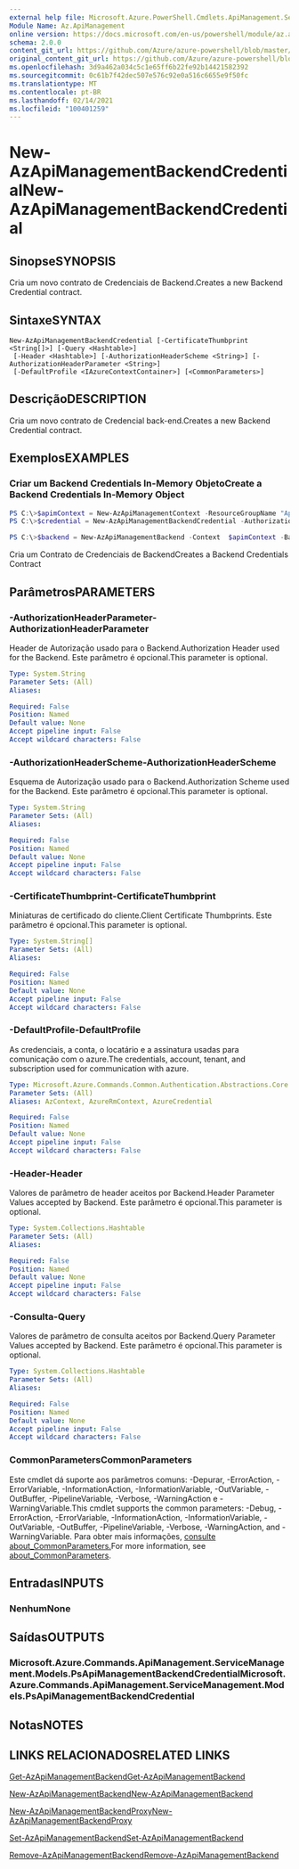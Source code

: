 ```yaml
---
external help file: Microsoft.Azure.PowerShell.Cmdlets.ApiManagement.ServiceManagement.dll-Help.xml
Module Name: Az.ApiManagement
online version: https://docs.microsoft.com/en-us/powershell/module/az.apimanagement/new-azapimanagementbackendcredential
schema: 2.0.0
content_git_url: https://github.com/Azure/azure-powershell/blob/master/src/ApiManagement/ApiManagement/help/New-AzApiManagementBackendCredential.md
original_content_git_url: https://github.com/Azure/azure-powershell/blob/master/src/ApiManagement/ApiManagement/help/New-AzApiManagementBackendCredential.md
ms.openlocfilehash: 3d9a462a034c5c1e65ff6b22fe92b14421582392
ms.sourcegitcommit: 0c61b7f42dec507e576c92e0a516c6655e9f50fc
ms.translationtype: MT
ms.contentlocale: pt-BR
ms.lasthandoff: 02/14/2021
ms.locfileid: "100401259"
---
```

# <span data-ttu-id="2505f-101">New-AzApiManagementBackendCredential</span><span class="sxs-lookup"><span data-stu-id="2505f-101">New-AzApiManagementBackendCredential</span></span>

## <span data-ttu-id="2505f-102">Sinopse</span><span class="sxs-lookup"><span data-stu-id="2505f-102">SYNOPSIS</span></span>
<span data-ttu-id="2505f-103">Cria um novo contrato de Credenciais de Backend.</span><span class="sxs-lookup"><span data-stu-id="2505f-103">Creates a new Backend Credential contract.</span></span>

## <span data-ttu-id="2505f-104">Sintaxe</span><span class="sxs-lookup"><span data-stu-id="2505f-104">SYNTAX</span></span>

```
New-AzApiManagementBackendCredential [-CertificateThumbprint <String[]>] [-Query <Hashtable>]
 [-Header <Hashtable>] [-AuthorizationHeaderScheme <String>] [-AuthorizationHeaderParameter <String>]
 [-DefaultProfile <IAzureContextContainer>] [<CommonParameters>]
```

## <span data-ttu-id="2505f-105">Descrição</span><span class="sxs-lookup"><span data-stu-id="2505f-105">DESCRIPTION</span></span>
<span data-ttu-id="2505f-106">Cria um novo contrato de Credencial back-end.</span><span class="sxs-lookup"><span data-stu-id="2505f-106">Creates a new Backend Credential contract.</span></span>

## <span data-ttu-id="2505f-107">Exemplos</span><span class="sxs-lookup"><span data-stu-id="2505f-107">EXAMPLES</span></span>

### <span data-ttu-id="2505f-108">Criar um Backend Credentials In-Memory Objeto</span><span class="sxs-lookup"><span data-stu-id="2505f-108">Create a Backend Credentials In-Memory Object</span></span>
```powershell
PS C:\>$apimContext = New-AzApiManagementContext -ResourceGroupName "Api-Default-WestUS" -ServiceName "contoso"
PS C:\>$credential = New-AzApiManagementBackendCredential -AuthorizationHeaderScheme basic -AuthorizationHeaderParameter opensesame -Query @{"sv" = @('xx', 'bb'); "sr" = @('cc')} -Header @{"x-my-1" = @('val1', 'val2')}

PS C:\>$backend = New-AzApiManagementBackend -Context  $apimContext -BackendId 123 -Url 'https://contoso.com/awesomeapi' -Protocol http -Title "first backend" -SkipCertificateChainValidation $true -Credential $credential -Description "my backend"
```

<span data-ttu-id="2505f-109">Cria um Contrato de Credenciais de Backend</span><span class="sxs-lookup"><span data-stu-id="2505f-109">Creates a Backend Credentials Contract</span></span>

## <span data-ttu-id="2505f-110">Parâmetros</span><span class="sxs-lookup"><span data-stu-id="2505f-110">PARAMETERS</span></span>

### <span data-ttu-id="2505f-111">-AuthorizationHeaderParameter</span><span class="sxs-lookup"><span data-stu-id="2505f-111">-AuthorizationHeaderParameter</span></span>
<span data-ttu-id="2505f-112">Header de Autorização usado para o Backend.</span><span class="sxs-lookup"><span data-stu-id="2505f-112">Authorization Header used for the Backend.</span></span>
<span data-ttu-id="2505f-113">Este parâmetro é opcional.</span><span class="sxs-lookup"><span data-stu-id="2505f-113">This parameter is optional.</span></span>

```yaml
Type: System.String
Parameter Sets: (All)
Aliases:

Required: False
Position: Named
Default value: None
Accept pipeline input: False
Accept wildcard characters: False
```

### <span data-ttu-id="2505f-114">-AuthorizationHeaderScheme</span><span class="sxs-lookup"><span data-stu-id="2505f-114">-AuthorizationHeaderScheme</span></span>
<span data-ttu-id="2505f-115">Esquema de Autorização usado para o Backend.</span><span class="sxs-lookup"><span data-stu-id="2505f-115">Authorization Scheme used for the Backend.</span></span>
<span data-ttu-id="2505f-116">Este parâmetro é opcional.</span><span class="sxs-lookup"><span data-stu-id="2505f-116">This parameter is optional.</span></span>

```yaml
Type: System.String
Parameter Sets: (All)
Aliases:

Required: False
Position: Named
Default value: None
Accept pipeline input: False
Accept wildcard characters: False
```

### <span data-ttu-id="2505f-117">-CertificateThumbprint</span><span class="sxs-lookup"><span data-stu-id="2505f-117">-CertificateThumbprint</span></span>
<span data-ttu-id="2505f-118">Miniaturas de certificado do cliente.</span><span class="sxs-lookup"><span data-stu-id="2505f-118">Client Certificate Thumbprints.</span></span>
<span data-ttu-id="2505f-119">Este parâmetro é opcional.</span><span class="sxs-lookup"><span data-stu-id="2505f-119">This parameter is optional.</span></span>

```yaml
Type: System.String[]
Parameter Sets: (All)
Aliases:

Required: False
Position: Named
Default value: None
Accept pipeline input: False
Accept wildcard characters: False
```

### <span data-ttu-id="2505f-120">-DefaultProfile</span><span class="sxs-lookup"><span data-stu-id="2505f-120">-DefaultProfile</span></span>
<span data-ttu-id="2505f-121">As credenciais, a conta, o locatário e a assinatura usadas para comunicação com o azure.</span><span class="sxs-lookup"><span data-stu-id="2505f-121">The credentials, account, tenant, and subscription used for communication with azure.</span></span>

```yaml
Type: Microsoft.Azure.Commands.Common.Authentication.Abstractions.Core.IAzureContextContainer
Parameter Sets: (All)
Aliases: AzContext, AzureRmContext, AzureCredential

Required: False
Position: Named
Default value: None
Accept pipeline input: False
Accept wildcard characters: False
```

### <span data-ttu-id="2505f-122">-Header</span><span class="sxs-lookup"><span data-stu-id="2505f-122">-Header</span></span>
<span data-ttu-id="2505f-123">Valores de parâmetro de header aceitos por Backend.</span><span class="sxs-lookup"><span data-stu-id="2505f-123">Header Parameter Values accepted by Backend.</span></span>
<span data-ttu-id="2505f-124">Este parâmetro é opcional.</span><span class="sxs-lookup"><span data-stu-id="2505f-124">This parameter is optional.</span></span>

```yaml
Type: System.Collections.Hashtable
Parameter Sets: (All)
Aliases:

Required: False
Position: Named
Default value: None
Accept pipeline input: False
Accept wildcard characters: False
```

### <span data-ttu-id="2505f-125">-Consulta</span><span class="sxs-lookup"><span data-stu-id="2505f-125">-Query</span></span>
<span data-ttu-id="2505f-126">Valores de parâmetro de consulta aceitos por Backend.</span><span class="sxs-lookup"><span data-stu-id="2505f-126">Query Parameter Values accepted by Backend.</span></span>
<span data-ttu-id="2505f-127">Este parâmetro é opcional.</span><span class="sxs-lookup"><span data-stu-id="2505f-127">This parameter is optional.</span></span>

```yaml
Type: System.Collections.Hashtable
Parameter Sets: (All)
Aliases:

Required: False
Position: Named
Default value: None
Accept pipeline input: False
Accept wildcard characters: False
```

### <span data-ttu-id="2505f-128">CommonParameters</span><span class="sxs-lookup"><span data-stu-id="2505f-128">CommonParameters</span></span>
<span data-ttu-id="2505f-129">Este cmdlet dá suporte aos parâmetros comuns: -Depurar, -ErrorAction, -ErrorVariable, -InformationAction, -InformationVariable, -OutVariable, -OutBuffer, -PipelineVariable, -Verbose, -WarningAction e -WarningVariable.</span><span class="sxs-lookup"><span data-stu-id="2505f-129">This cmdlet supports the common parameters: -Debug, -ErrorAction, -ErrorVariable, -InformationAction, -InformationVariable, -OutVariable, -OutBuffer, -PipelineVariable, -Verbose, -WarningAction, and -WarningVariable.</span></span> <span data-ttu-id="2505f-130">Para obter mais informações, [consulte about_CommonParameters.](http://go.microsoft.com/fwlink/?LinkID=113216)</span><span class="sxs-lookup"><span data-stu-id="2505f-130">For more information, see [about_CommonParameters](http://go.microsoft.com/fwlink/?LinkID=113216).</span></span>

## <span data-ttu-id="2505f-131">Entradas</span><span class="sxs-lookup"><span data-stu-id="2505f-131">INPUTS</span></span>

### <span data-ttu-id="2505f-132">Nenhum</span><span class="sxs-lookup"><span data-stu-id="2505f-132">None</span></span>

## <span data-ttu-id="2505f-133">Saídas</span><span class="sxs-lookup"><span data-stu-id="2505f-133">OUTPUTS</span></span>

### <span data-ttu-id="2505f-134">Microsoft.Azure.Commands.ApiManagement.ServiceManagement.Models.PsApiManagementBackendCredential</span><span class="sxs-lookup"><span data-stu-id="2505f-134">Microsoft.Azure.Commands.ApiManagement.ServiceManagement.Models.PsApiManagementBackendCredential</span></span>

## <span data-ttu-id="2505f-135">Notas</span><span class="sxs-lookup"><span data-stu-id="2505f-135">NOTES</span></span>

## <span data-ttu-id="2505f-136">LINKS RELACIONADOS</span><span class="sxs-lookup"><span data-stu-id="2505f-136">RELATED LINKS</span></span>

[<span data-ttu-id="2505f-137">Get-AzApiManagementBackend</span><span class="sxs-lookup"><span data-stu-id="2505f-137">Get-AzApiManagementBackend</span></span>](./Get-AzApiManagementBackend.md)

[<span data-ttu-id="2505f-138">New-AzApiManagementBackend</span><span class="sxs-lookup"><span data-stu-id="2505f-138">New-AzApiManagementBackend</span></span>](./New-AzApiManagementBackend.md)

[<span data-ttu-id="2505f-139">New-AzApiManagementBackendProxy</span><span class="sxs-lookup"><span data-stu-id="2505f-139">New-AzApiManagementBackendProxy</span></span>](./New-AzApiManagementBackendProxy.md)

[<span data-ttu-id="2505f-140">Set-AzApiManagementBackend</span><span class="sxs-lookup"><span data-stu-id="2505f-140">Set-AzApiManagementBackend</span></span>](./Set-AzApiManagementBackend.md)

[<span data-ttu-id="2505f-141">Remove-AzApiManagementBackend</span><span class="sxs-lookup"><span data-stu-id="2505f-141">Remove-AzApiManagementBackend</span></span>](./Remove-AzApiManagementBackend.md)
